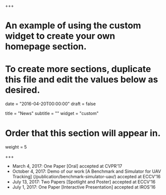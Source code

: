 +++
# An example of using the custom widget to create your own homepage section.
# To create more sections, duplicate this file and edit the values below as desired.

date = "2016-04-20T00:00:00"
draft = false

title = "News"
subtitle = ""
widget = "custom"

# Order that this section will appear in.
weight = 5

+++

- March 4, 2017: One Paper [Oral] accepted at CVPR'17
- October 4, 2017: Demo of our work [A Benchmark and Simulator for UAV Tracking] (/publication/benchmark-simulator-uav/) accepted at ECCV'16
- July 13, 2017: Two Papers [Spotlight and Poster] accepted at ECCV'16
- July 1, 2017: One Paper [Interactive Presentation] accepted at IROS'16

